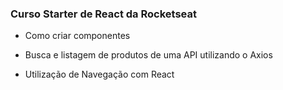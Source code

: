 ### Curso Starter de React da Rocketseat

* Como criar componentes

* Busca e listagem de produtos de uma API utilizando o Axios

* Utilização de Navegação com React